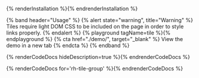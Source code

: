{% renderInstallation %}{% endrenderInstallation %}

{% band header="Usage" %}
  {% alert state="warning", title="Warning" %}
    Tiles require light DOM CSS to be included on the page in order to style links properly.
  {% endalert %}
  {% playground tagName=tile %}{% endplayground %}
  {% cta href="./demo/", target="_blank" %}
View the demo in a new tab
  {% endcta %}
{% endband %}

{% renderCodeDocs hideDescription=true %}{% endrenderCodeDocs %}

{% renderCodeDocs for='rh-tile-group' %}{% endrenderCodeDocs %}
